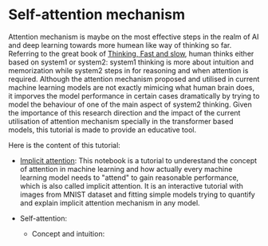 # Self-attention mechanism
Attention mechanism is maybe on the most effective steps in the realm of AI and deep learning towards more humean like way of thinking so far. Referring to the great book of [Thinking, Fast and slow](https://en.wikipedia.org/wiki/Thinking,_Fast_and_Slow), human thinks either based on system1 or system2: system1 thinking is more about intuition and memorization while system2 steps in for reasoning and when attention is required. Although the attention mechanism proposed and utilised in current machine learning models are not exactly mimicing what human brain does, it imporves the model performance in certain cases dramatically by trying to model the behaviour of one of the main aspect of system2 thinking. Given the importance of this research direction and the impact of the current utilisation of attention mechanism specially in the transformer based models, this tutorial is made to provide an educative tool. 

Here is the content of this tutorial:


* [Implicit attention](https://github.com/bezhvin/AttentionMechanism/blob/main/ImplicitAttention.ipynb): This notebook is a tutorial to underestand the concept of attention in machine learning and how actually every machine learning model needs to "attend" to gain reasonable performance, which is also called implicit attention. It is an interactive tutorial with images from MNIST dataset and fitting simple models trying to quantify and explain implicit attention mechanism in any model.

* Self-attention:
   * Concept and intuition:


